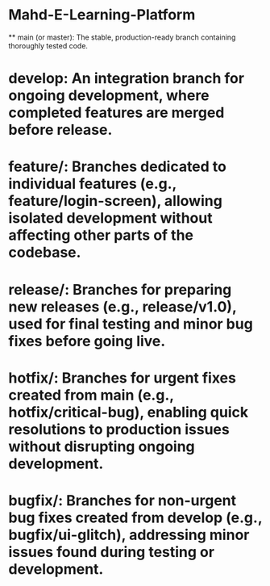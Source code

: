 # Mahd-E-Learning-Platform


** main (or master): The stable, production-ready branch containing thoroughly tested code.
# develop: An integration branch for ongoing development, where completed features are merged before release.
# feature/: Branches dedicated to individual features (e.g., feature/login-screen), allowing isolated development without affecting other parts of the codebase.
# release/: Branches for preparing new releases (e.g., release/v1.0), used for final testing and minor bug fixes before going live.
# hotfix/: Branches for urgent fixes created from main (e.g., hotfix/critical-bug), enabling quick resolutions to production issues without disrupting ongoing development.
# bugfix/: Branches for non-urgent bug fixes created from develop (e.g., bugfix/ui-glitch), addressing minor issues found during testing or development.
